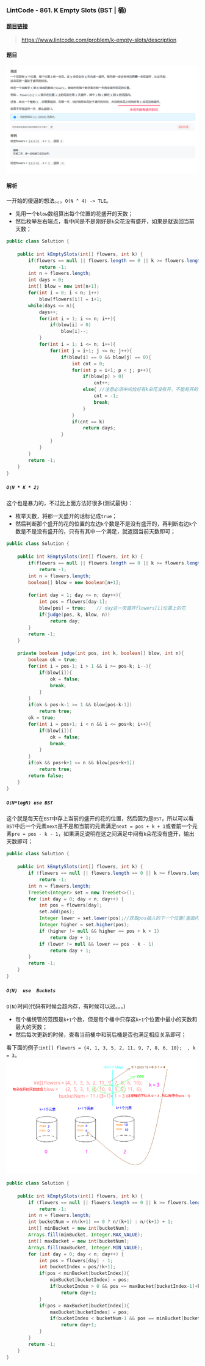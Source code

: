 ﻿### LintCode - 861. K Empty Slots (BST | 桶)

#### [题目链接](https://www.lintcode.com/problem/k-empty-slots/description)

> https://www.lintcode.com/problem/k-empty-slots/description

#### 题目

![在这里插入图片描述](images/861_t.png)

#### 解析

一开始的傻逼的想法。。。`O(N ^ 4) -> TLE`。

* 先用一个`blow`数组算出每个位置的花盛开的天数；
* 然后枚举左右端点，看中间是不是刚好是`k`朵花没有盛开，如果是就返回当前天数；

```java
public class Solution {

    public int kEmptySlots(int[] flowers, int k) {
        if(flowers == null || flowers.length == 0 || k >= flowers.length)
            return -1;
        int n = flowers.length;
        int days = 0;
        int[] blow = new int[n+1];
        for(int i = 0; i < n; i++)
            blow[flowers[i]] = i+1;
        while(days <= n){
            days++;
            for(int i = 1; i <= n; i++){
                if(blow[i] > 0)
                    blow[i]--;
            }
            for(int i = 1; i <= n; i++){
                for(int j = i+1; j <= n; j++){
                    if(blow[i] == 0 && blow[j] == 0){
                        int cnt = 0;
                        for(int p = i+1; p < j; p++){
                            if(blow[p] > 0)
                                cnt++;
                            else{ //注意必须中间恰好有k朵花没有开，不能有开的花
                                cnt = -1;
                                break;
                            }
                        }
                        if(cnt == k)
                            return days;
                    }
                }
            }
        }
        return -1;
    }
}
```

##### `O(N * K * 2)`

这个也是暴力的，不过比上面方法好很多(测试最快)：

* 枚举天数，将那一天盛开的话标记成`true`；
* 然后判断那个盛开的花的位置的左边`k`个数是不是没有盛开的，再判断右边`k`个数是不是没有盛开的，只有有其中一个满足，就返回当前天数即可；
```java
public class Solution {

    public int kEmptySlots(int[] flowers, int k) {
        if(flowers == null || flowers.length == 0 || k >= flowers.length)
            return -1;
        int n = flowers.length;
        boolean[] blow = new boolean[n+1];
        
        for(int day = 1; day <= n; day++){
            int pos = flowers[day-1];
            blow[pos] = true;    // day这一天盛开flowers[i]位置上的花
            if(judge(pos, k, blow, n))
                return day;
        }
        return -1;
    }
    
    private boolean judge(int pos, int k, boolean[] blow, int n){
        boolean ok = true;
        for(int i = pos-1; i > 1 && i >= pos-k; i--){
            if(blow[i]){
                ok = false;
                break;
            }
        }
        if(ok & pos-k-1 >= 1 && blow[pos-k-1])
            return true;
        ok = true;
        for(int i = pos+1; i < n && i <= pos+k; i++){
            if(blow[i]){
                ok = false;
                break;
            }
        }
        if(ok && pos+k+1 <= n && blow[pos+k+1])
            return true;
        return false;
    }
}
```

##### `O(N*logN) use BST`

这个就是每天在`BST`中存上当前的盛开的花的位置，然后因为是`BST`，所以可以看`BST`中后一个元素`next`是不是和当前的元素满足`next = pos + k + 1`或者前一个元素`pre = pos - k - 1`，如果满足说明在这之间满足中间有`k`朵花没有盛开，输出天数即可；
```java
public class Solution {

    public int kEmptySlots(int[] flowers, int k) {
        if (flowers == null || flowers.length == 0 || k >= flowers.length)
            return -1;
        int n = flowers.length;
        TreeSet<Integer> set = new TreeSet<>();
        for (int day = 0; day < n; day++) {
            int pos = flowers[day];
            set.add(pos);
            Integer lower = set.lower(pos);//获取pos插入的下一个位置(里面内容是排序的)
            Integer higher = set.higher(pos);
            if (higher != null && higher == pos + k + 1)
                return day + 1;
            if (lower != null && lower == pos - k - 1)
                return day + 1;
        }
        return -1;
    }
}
```

##### `O(N)  use  Buckets`
`O(N)`时间(代码有时候会超内存，有时候可以过。。。)

* 每个桶统管的范围是`k+1`个数，但是每个桶中只存这`k+1`个位置中最小的天数和最大的天数；
* 然后每次更新的时候，查看当前桶中和前后桶是否也满足相应关系即可；

看下面的例子:`int[] flowers = {4, 1, 3, 5, 2, 11, 9, 7, 8, 6, 10};  , k = 3`。
![在这里插入图片描述](images/861_s.png)
```java
public class Solution {

    public int kEmptySlots(int[] flowers, int k) {
        if (flowers == null || flowers.length == 0 || k >= flowers.length)
            return -1;
        int n = flowers.length;
        int bucketNum = n%(k+1) == 0 ? n/(k+1) : n/(k+1) + 1;
        int[] minBucket = new int[bucketNum];
        Arrays.fill(minBucket, Integer.MAX_VALUE);
        int[] maxBucket = new int[bucketNum];
        Arrays.fill(maxBucket, Integer.MIN_VALUE);
        for (int day = 0; day < n; day++) {
            int pos = flowers[day] - 1;
            int bucketIndex = pos/(k+1);
            if(pos < minBucket[bucketIndex]){
                minBucket[bucketIndex] = pos;
                if(bucketIndex > 0 && pos == maxBucket[bucketIndex-1]+k+1)
                    return day+1;
            }
            if(pos > maxBucket[bucketIndex]){
                maxBucket[bucketIndex] = pos;
                if(bucketIndex < bucketNum-1 && pos == minBucket[bucketIndex+1]-k-1)
                    return day+1;
            }
        }
        return -1;
    }
}
```

